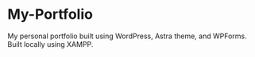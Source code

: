 # My-Portfolio
My personal portfolio built using WordPress, Astra theme, and WPForms. Built locally using XAMPP.
